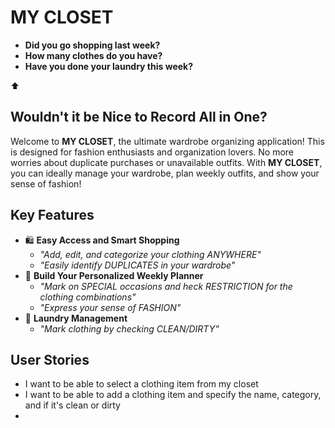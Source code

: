 
# MY CLOSET

- **Did you go shopping last week?**
- **How many clothes do you have?**
- **Have you done your laundry this week?**

:arrow_up:
## Wouldn't it be Nice to Record All in One?

Welcome to **MY CLOSET**, the ultimate wardrobe organizing application!
This is designed for fashion enthusiasts and organization lovers.
No more worries about duplicate purchases or unavailable outfits.
With **MY CLOSET**, you can ideally manage your wardrobe, plan weekly outfits,
and show your sense of fashion!

## Key Features

- :shopping: **Easy Access and Smart Shopping**
  - *"Add, edit, and categorize your clothing ANYWHERE"*
  - *"Easily identify DUPLICATES in your wardrobe"*
- :memo: **Build Your Personalized Weekly Planner**
  - *"Mark on SPECIAL occasions and heck RESTRICTION for the clothing combinations"*
  - *"Express your sense of FASHION"*
- :basket: **Laundry Management**
  - *"Mark clothing by checking CLEAN/DIRTY"*

## User Stories

- I want to be able to select a clothing item from my closet
- I want to be able to add a clothing item and specify the name, category, and if it's clean or dirty
- 
